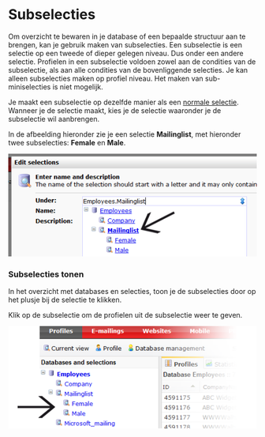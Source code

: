 # Subselecties

Om overzicht te bewaren in je database of een bepaalde structuur aan te
brengen, kan je gebruik maken van subselecties. Een subselectie is een
selectie op een tweede of dieper gelegen niveau. Dus onder een andere
selectie. Profielen in een subselectie voldoen zowel aan de condities
van de subselectie, als aan alle condities van de bovenliggende
selecties. Je kan alleen subselecties maken op profiel niveau. Het maken
van sub-miniselecties is niet mogelijk.

Je maakt een subselectie op dezelfde manier als een [normale
selectie](./creating-subselections.md).
Wanneer je de selectie maakt, kies je de selectie waaronder je de
subselectie wil aanbrengen.

In de afbeelding hieronder zie je een selectie **Mailinglist**, met
hieronder twee subselecties: **Female** en **Male**.

![](../images/selections-create-subselection.png)

### Subselecties tonen

In het overzicht met databases en selecties, toon je de subselecties
door op het plusje bij de selectie te klikken.

Klik op de subselectie om de profielen uit de subselectie weer te geven.

![](../images/selections-subselection-overview.png)
